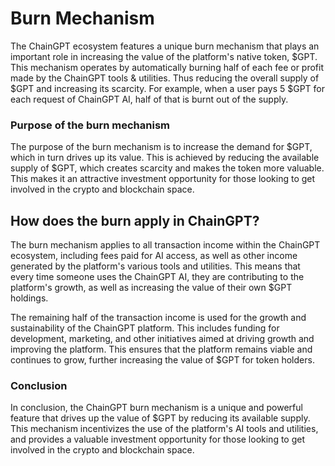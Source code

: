 # Burn Mechanism

The ChainGPT ecosystem features a unique burn mechanism that plays an important role in increasing the value of the platform's native token, $GPT. This mechanism operates by automatically burning half of each fee or profit made by the ChainGPT tools & utilities. Thus reducing the overall supply of $GPT and increasing its scarcity. For example, when a user pays 5 $GPT for each request of ChainGPT AI, half of that is burnt out of the supply.&#x20;

### Purpose of the burn mechanism

The purpose of the burn mechanism is to increase the demand for $GPT, which in turn drives up its value. This is achieved by reducing the available supply of $GPT, which creates scarcity and makes the token more valuable. This makes it an attractive investment opportunity for those looking to get involved in the crypto and blockchain space.

## How does the burn apply in ChainGPT?

The burn mechanism applies to all transaction income within the ChainGPT ecosystem, including fees paid for AI access, as well as other income generated by the platform's various tools and utilities. This means that every time someone uses the ChainGPT AI, they are contributing to the platform's growth, as well as increasing the value of their own $GPT holdings.

The remaining half of the transaction income is used for the growth and sustainability of the ChainGPT platform. This includes funding for development, marketing, and other initiatives aimed at driving growth and improving the platform. This ensures that the platform remains viable and continues to grow, further increasing the value of $GPT for token holders.

### Conclusion

In conclusion, the ChainGPT burn mechanism is a unique and powerful feature that drives up the value of $GPT by reducing its available supply. This mechanism incentivizes the use of the platform's AI tools and utilities, and provides a valuable investment opportunity for those looking to get involved in the crypto and blockchain space.

